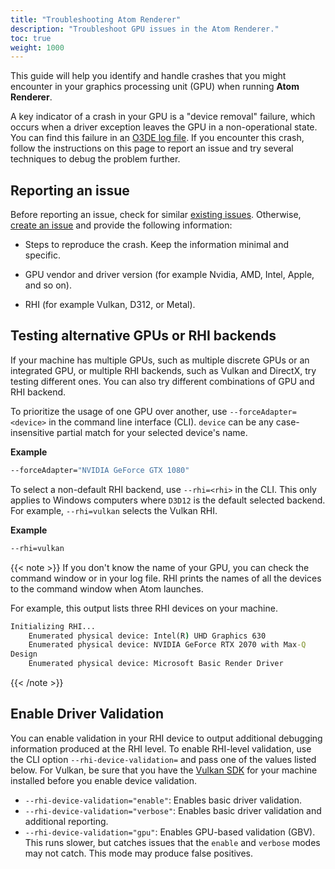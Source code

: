 ```yaml
---
title: "Troubleshooting Atom Renderer"
description: "Troubleshoot GPU issues in the Atom Renderer."
toc: true
weight: 1000
---
```


This guide will help you identify and handle crashes that you might encounter in your graphics processing unit (GPU) when running **Atom Renderer**. 

A key indicator of a crash in your GPU is a "device removal" failure, which occurs when a driver exception leaves the GPU in a non-operational state. You can find this failure in an [O3DE log file](/docs/user-guide/appendix/log-files). If you encounter this crash, follow the instructions on this page to report an issue and try several techniques to debug the problem further.


## Reporting an issue

Before reporting an issue, check for similar [existing issues](https://github.com/o3de/o3de/issues). Otherwise, [create an issue](https://github.com/o3de/o3de/issues/new/choose) and provide the following information:

- Steps to reproduce the crash. Keep the information minimal and specific.
  
- GPU vendor and driver version (for example Nvidia, AMD, Intel, Apple, and so on).

- RHI (for example Vulkan, D312, or Metal).


## Testing alternative GPUs or RHI backends

If your machine has multiple GPUs, such as multiple discrete GPUs or an integrated GPU, or multiple RHI backends, such as Vulkan and DirectX, try testing different ones. You can also try different combinations of GPU and RHI backend. 

To prioritize the usage of one GPU over another, use `--forceAdapter=<device>` in the command line interface (CLI). `device` can be any case-insensitive partial match for your selected device's name.

**Example**

```cmd
--forceAdapter="NVIDIA GeForce GTX 1080"
```

To select a non-default RHI backend, use `--rhi=<rhi>` in the CLI. This only applies to Windows computers where `D3D12` is the default selected backend. For example, `--rhi=vulkan` selects the Vulkan RHI.

**Example**

```cmd
--rhi=vulkan
```

{{< note >}}
If you don't know the name of your GPU, you can check the command window or in your log file. RHI prints the names of all the devices to the command window when Atom launches.

For example, this output lists three RHI devices on your machine. 

```cmd
Initializing RHI...
    Enumerated physical device: Intel(R) UHD Graphics 630
    Enumerated physical device: NVIDIA GeForce RTX 2070 with Max-Q
Design
    Enumerated physical device: Microsoft Basic Render Driver
```
{{< /note >}}


## Enable Driver Validation

You can enable validation in your RHI device to output additional debugging information produced at the RHI level. To enable RHI-level validation, use the CLI option  `--rhi-device-validation=` and pass one of the values listed below. For Vulkan, be sure that you have the [Vulkan SDK](https://vulkan.lunarg.com/sdk/home) for your machine installed before you enable device validation.

- `--rhi-device-validation="enable"`: Enables basic driver validation.
- `--rhi-device-validation="verbose"`: Enables basic driver validation and additional reporting.
- `--rhi-device-validation="gpu"`: Enables GPU-based validation (GBV). This runs slower, but catches issues that the `enable` and `verbose` modes may not catch. This mode may produce false positives. 
